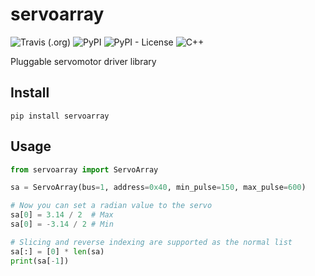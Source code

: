 # servoarray

![Travis (.org)](https://img.shields.io/travis/coord-e/servoarray.py.svg)
![PyPI](https://img.shields.io/pypi/v/servoarray.svg)
![PyPI - License](https://img.shields.io/pypi/l/servoarray.svg)
![C++](https://img.shields.io/badge/C%2B%2B-14-orange.svg)

Pluggable servomotor driver library

## Install

```shell
pip install servoarray
```

## Usage

```python
from servoarray import ServoArray

sa = ServoArray(bus=1, address=0x40, min_pulse=150, max_pulse=600)

# Now you can set a radian value to the servo
sa[0] = 3.14 / 2  # Max
sa[0] = -3.14 / 2 # Min

# Slicing and reverse indexing are supported as the normal list
sa[:] = [0] * len(sa)
print(sa[-1])
```
